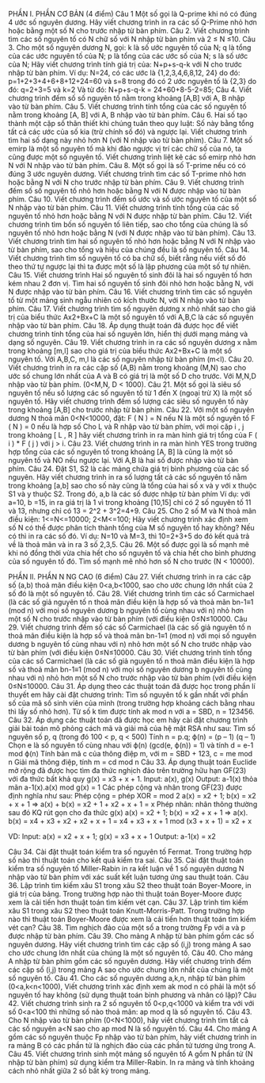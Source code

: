 PHẦN I. PHẦN CƠ BẢN (4 điểm)
Câu 1 Một số gọi là Q-prime khi nó có đúng 4 ước số nguyên dương. Hãy viết chương trình in ra các số Q-Prime nhỏ hơn hoặc bằng một số N cho trước nhập từ bàn phím.
Câu 2. Viết chương trình tìm các số nguyên tố có N chữ số với N nhập từ bàn phím và 2 ≤ N ≤10.
Câu 3. Cho một số nguyên dương N, gọi:
k là số ước nguyên tố của N;
q là tổng của các ước nguyên tố của N;
p là tổng của các ước số của N;
s là số ước của N;
Hãy viết chương trình tính giá trị của: N+p+s-q-k với N cho trước nhập từ bàn phím.
Ví dụ: N=24, có các ước là {1,2,3,4,6,8,12, 24} do đó: 
p=1+2+3+4+6+8+12+24=60 và s=8
trong đó có 2 ước nguyên tố là {2,3} do đó:
q=2+3=5 và k=2
Và từ đó: N+p+s-q-k = 24+60+8-5-2=85;
Câu 4. Viết chương trình đếm số số nguyên tố nằm trong khoảng [A,B] với A, B nhập vào từ bàn phím.
Câu 5. Viết chương trình tính tổng của các số nguyên tố nằm trong khoảng [A, B] với A, B nhập vào từ bàn phím.
Câu 6. Hai số tạo thành một cặp số thân thiết khi chúng tuân theo quy luật: Số này bằng tổng tất cả các ước của số kia (trừ chính số đó) và ngược lại. Viết chương trình tìm hai số dạng này nhỏ hơn N (với N nhập vào từ bàn phím).
Câu 7. Một số emirp là một số nguyên tố mà khi đảo ngược vị trí các chữ số của nó, ta cũng được một số nguyên tố. Viết chương trình liệt kê các số emirp nhỏ hơn N với N nhập vào từ bàn phím.
Câu 8. Một số gọi là số Т-prime nếu có có đúng 3 ước nguyên dương. Viết chương trình tìm các số Т-prime nhỏ hơn hoặc bằng N với N cho trước nhập từ bàn phím.
Câu 9. Viết chương trình đếm số số nguyên tố nhỏ hơn hoặc bằng N với N được nhập vào từ bàn phím.
Câu 10. Viết chương trình đếm số ước và số ước nguyên tố của một số N nhập vào từ bàn phím.
Câu 11. Viết chương trình tính tổng của các số nguyên tố nhỏ hơn hoặc bằng N với N được nhập từ bàn phím. 
Câu 12. Viết chương trình tìm bốn số nguyên tố liên tiếp, sao cho tổng của chúng là số nguyên tố nhỏ hơn hoặc bằng N (với N được nhập vào từ bàn phím).
Câu 13. Viết chương trình tìm hai số nguyên tố nhỏ hơn hoặc bằng N với N nhập vào từ bàn phím, sao cho tổng và hiệu của chúng đều là số nguyên tố.
Câu 14. Viết chương trình tìm số nguyên tố có ba chữ số, biết rằng nếu viết số đó theo thứ tự ngược lại thì ta được một số là lập phương của một số tự nhiên.
Câu 15. Viết chương trình Hai số nguyên tố sinh đôi là hai số nguyên tố hơn kém nhau 2 đơn vị. Tìm hai số nguyên tố sinh đôi nhỏ hơn hoặc bằng N, với N được nhập vào từ bàn phím.
Câu 16. Viết chương trình tìm các số nguyên tố từ một mảng sinh ngẫu nhiên có kích thước N, với N nhập vào từ bàn phím.
Câu 17. Viết chương trình tìm số nguyên dương x nhỏ nhất sao cho giá trị của biểu thức Ax2+Bx+C là một số nguyên tố với A,B,C là các số nguyên nhập vào từ bàn phím. 
Câu 18. Áp dụng thuật toán đã được học để viết chương trình tính tổng của hai số nguyên lớn, hiển thị dưới mạng mảng và dạng số nguyên.
Câu 19. Viết chương trình in ra các số nguyên dương x nằm trong khoảng [m,l] sao cho giá trị của biểu thức Ax2+Bx+C là một số nguyên tố. Với A,B,C, m,l là các số nguyên nhập từ bàn phím (m<l).
Câu 20. Viết chương trình in ra các cặp số (A,B) nằm trong khoảng (M,N) sao cho ước số chung lớn nhất của A và B có giá trị là một số D cho trước. Với M,N,D nhập vào từ bàn phím. (0<M,N, D < 1000).
Câu 21. Một số gọi là siêu số nguyên tố nếu số lượng các số nguyên tố từ 1 đến X (ngoại trừ X) là một số nguyên tố. Hãy viết chương trình đếm số lượng các siêu số nguyên tố này trong khoảng [A,B] cho trước nhập từ bàn phím.
Câu 22. Với một số nguyên dương N thoả mãn 0<N<10000, đặt:
F ( N ) = N nếu N là một số nguyên tố
F ( N ) = 0 nếu là hợp số 
Cho  L và R nhập vào từ bàn phím, với mọi cặp i , j trong khoảng [ L , R ] hãy viết chương trình in ra màn hình giá trị tổng của F ( i ) * F ( j ) với  j > i. 
Câu 23. Viết chương trình in ra màn hình YES trong trường hợp tổng của các số nguyên tố trong khoảng [A, B] là cũng là một số nguyên tố và NO nếu ngược lại. Với A,B là hai số được nhập vào từ bàn phím. 
Câu 24. Đặt S1, S2 là các mảng chứa giá trị bình phương của các số nguyên. Hãy viết chương trình in ra số lượng tất cả các số nguyên tố nằm trong khoảng [a,b] sao cho số này cũng là tổng của hai số x và y với x thuộc S1 và y thuộc S2. Trong đó, a,b là các số được nhập từ bàn phím
Ví dụ: với a=10, b =15, in ra giá trị là 1 vì trong khoảng [10,15] chỉ có 2 số nguyên tố 11 và 13, nhưng chỉ có 13 = 2^2 + 3^2=4+9.
Câu 25. Cho 2 số M và N thoả mãn điều kiện: 1<=N<=10000; 2<M<=100; Hãy viết chương trình xác định xem số N có thể được phân tích thành tổng của M số nguyên tố hay không? Nếu có thì in ra các số đó. 
Ví dụ: N=10 và M=3, thì 10=2+3+5 do đó kết quả trả về là thoả mãn và in ra 3 số 2,3,5.
Câu 26. Một số được gọi là số mạnh mẽ khi nó đồng thời vừa chia hết cho số nguyên tố và chia hết cho bình phương của số nguyên tố đó. Tìm số mạnh mẽ nhỏ hơn số N cho trước (N < 10000).

PHẦN II. PHẦN N NG CAO (6 điểm)
Câu 27. Viết chương trình in ra các cặp số (a,b) thoả mãn điều kiện 0<a,b<1000, sao cho ước chung lớn nhất của 2 số đó là một số nguyên tố.
Câu 28. Viết chương trình tìm các số Carmichael (là các số giả nguyên tố n thoả mãn điều kiện là hợp số và thoả mãn bn-1≡1 (mod n) với mọi số nguyên dương b nguyên tố cùng nhau với n) nhỏ hơn một số N cho trước nhập vào từ bàn phím (với điều kiện 0≤N≤10000.
Câu 29. Viết chương trình đếm số các số Carmichael (là các số giả nguyên tố n thoả mãn điều kiện là hợp số và thoả mãn bn-1≡1 (mod n) với mọi số nguyên dương b nguyên tố cùng nhau với n) nhỏ hơn một số N cho trước nhập vào từ bàn phím (với điều kiện 0≤N≤10000.
Câu 30. Viết chương trình tính tổng của các số Carmichael (là các số giả nguyên tố n thoả mãn điều kiện là hợp số và thoả mãn bn-1≡1 (mod n) với mọi số nguyên dương b nguyên tố cùng nhau với n) nhỏ hơn một số N cho trước nhập vào từ bàn phím (với điều kiện 0≤N≤10000.
Câu 31. Áp dụng theo các thuật toán đã được học trong phần lí thuyết em hãy cài đặt chương trình: 
Tìm số nguyên tố k gần nhất với phần số của mã số sinh viên của mình (trong trường hợp khoảng cách bằng nhau thì lấy số nhỏ hơn).
Từ số k tìm được tính ak mod n với a = SBD, n = 123456.
Câu 32. Áp dụng các thuật toán đã được học em hãy cài đặt chương trình giải bài toán mô phỏng cách mã và giải mã của hệ mật RSA như sau:
Tìm số nguyên số p, q (trong đó 100 < p, q < 500)
Tính n = p.q; ϕ(n) = (p – 1) (q – 1) 
Chọn e là số nguyên tố cùng nhau với ϕ(n) (gcd(e, ϕ(n)) = 1) và tính d = e-1 mod ϕ(n)
Tính bản mã c của thông điệp m, với m = SBD + 123, c = me mod n
Giải mã thông điệp, tính m = cd mod n 
Câu 33. Áp dụng thuật toán Euclide mở rộng đã được học tìm đa thức nghịch đảo trên trường hữu hạn GF(23) với đa thức bất khả quy g(x) = x3 + x + 1.
Input: a(x), g(x)
Output: a-1(x) thỏa mãn a-1(x).a(x) mod g(x) = 1
Các phép cộng và nhân trong GF(23) được định nghĩa như sau:
Phép cộng = phép XOR = mod 2
a(x) = x2 + 1; b(x) = x2 + x + 1 => a(x) + b(x) = x2 + 1 + x2 + x + 1 = x 
Phép nhân: nhân thông thường sau đó KQ rút gọn cho đa thức g(x)
a(x) = x2 + 1; b(x) = x2 + x + 1 
=> a(x). b(x) = x4 + x3 + x2 + x2 + x + 1 = x4 + x3 + x + 1 mod (x3 + x + 1) = x2 + x

VD: Input: a(x) = x2 + x + 1; g(x) = x3 + x + 1
Output: a-1(x) = x2

Câu 34. Cài đặt thuật toán kiểm tra số nguyên tố Fermat. Trong trường hợp số nào thì thuật toán cho kết quả kiểm tra sai.
Câu 35. Cài đặt thuật toán kiểm tra số nguyên tố Miller-Rabin in ra kết luận về 1 số nguyên dương N nhập vào từ bàn phím với xác suất kết luận tương ứng sau thuật toán. 
Câu 36. Lập trình tìm kiếm xâu S1 trong xâu S2 theo thuật toán Boyer-Moore, in giá trị của bảng. Trong trường hợp nào thì thuật toán Boyer-Moore được xem là cải tiến hơn thuật toán tìm kiếm vét cạn.
Câu 37. Lập trình tìm kiếm xâu S1 trong xâu S2 theo thuật toán Knutt-Morris-Patt. Trong trường hợp nào thì thuật toán Boyer-Moore được xem là cải tiến hơn thuật toán tìm kiếm vét cạn?
Câu 38. Tìm nghịch đảo của một số a trong trường Fp với a và p được nhập từ bàn phím.
Câu 39. Cho mảng A nhập từ bàn phím gồm các số nguyên dương. Hãy viết chương trình tìm các cặp số (i,j) trong mảng A sao cho ước chung lớn nhất của chúng là một số nguyên tố.
Câu 40. Cho mảng A nhập từ bàn phím gồm các số nguyên dương. Hãy viết chương trình đếm các cặp số (i,j) trong mảng A sao cho ước chung lớn nhất của chúng là một số nguyên tố.
Câu 41. Cho các số nguyên dương a,k,n, nhập từ bàn phím (0<a,k<n<1000), Viết chương trình xác định xem ak mod n có phải là một số nguyên tố hay không (sử dụng thuật toán bình phương và nhân có lặp)?
Câu 42. Viết chương trình sinh ra 2 số nguyên tố 0<p,q<1000 và kiểm tra với với số 0<a<100 thì những số nào thoả mãn: ap mod q là số nguyên tố. 
Câu 43. Cho N nhập vào từ bàn phím (0<N<1000), hãy viết chương trình tìm tất cả các số nguyên a<N sao cho ap mod N là số nguyên tố.
Câu 44. Cho mảng A gồm các số nguyên thuộc Fp nhập vào từ bàn phím, hãy viết chương trình in ra mảng B có các phần tử là nghịch đảo của các phần tử tương ứng trong A. 
Câu 45. Viết chương trình sinh một mảng số nguyên tố A gồm N phần tử (N nhập từ bàn phím) sử dụng kiểm tra Miller-Rabin. In ra mảng và tính khoảng cách nhỏ nhất giữa 2 số bất kỳ trong mảng. 
